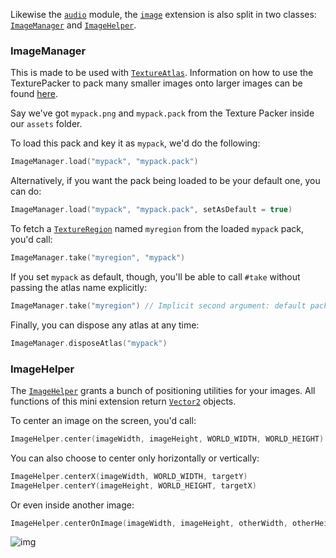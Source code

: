 Likewise the [`audio`]() module, the [`image`]() extension is also split in two classes: [`ImageManager`]() and [`ImageHelper`]().

### ImageManager
This is made to be used with [`TextureAtlas`](https://libgdx.badlogicgames.com/nightlies/docs/api/com/badlogic/gdx/graphics/g2d/TextureAtlas.html). Information on how to use the TexturePacker to pack many smaller images onto larger images can be found [here](https://github.com/libgdx/libgdx/wiki/Texture-packer).

Say we've got `mypack.png` and `mypack.pack` from the Texture Packer inside our `assets` folder.

To load this pack and key it as `mypack`, we'd do the following:
```kotlin
ImageManager.load("mypack", "mypack.pack")
```

Alternatively, if you want the pack being loaded to be your default one, you can do:
```kotlin
ImageManager.load("mypack", "mypack.pack", setAsDefault = true)
```

To fetch a [`TextureRegion`]() named `myregion` from the loaded `mypack` pack, you'd call:
```kotlin
ImageManager.take("myregion", "mypack")
```
If you set `mypack` as default, though, you'll be able to call `#take` without passing the atlas name explicitly:

```kotlin
ImageManager.take("myregion") // Implicit second argument: default pack key
```

Finally, you can dispose any atlas at any time:
```kotlin
ImageManager.disposeAtlas("mypack")
```

### ImageHelper
The [`ImageHelper`]() grants a bunch of positioning utilities for your images. All functions of this mini extension return [`Vector2`]() objects.

To center an image on the screen, you'd call:
```kotlin
ImageHelper.center(imageWidth, imageHeight, WORLD_WIDTH, WORLD_HEIGHT)
```

You can also choose to center only horizontally or vertically:
```kotlin
ImageHelper.centerX(imageWidth, WORLD_WIDTH, targetY)
ImageHelper.centerY(imageHeight, WORLD_HEIGHT, targetX)
```

Or even inside another image:
```kotlin
ImageHelper.centerOnImage(imageWidth, imageHeight, otherWidth, otherHeight, otherPosition)
```

![img](https://i.gyazo.com/b2b826b4cd321b6aa03a3cf97c36aa6b.png)
